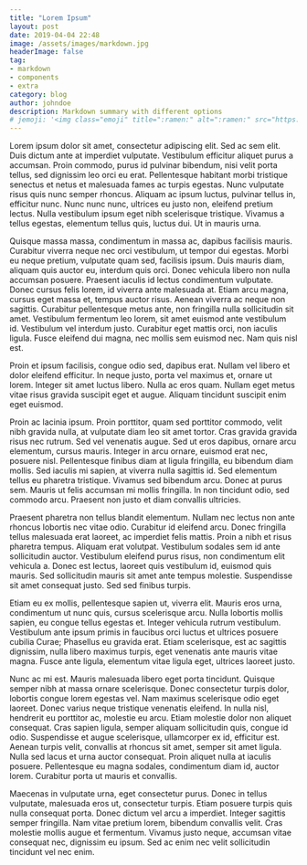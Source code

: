 ```yaml
---
title: "Lorem Ipsum"
layout: post
date: 2019-04-04 22:48
image: /assets/images/markdown.jpg
headerImage: false
tag:
- markdown
- components
- extra
category: blog
author: johndoe
description: Markdown summary with different options
# jemoji: '<img class="emoji" title=":ramen:" alt=":ramen:" src="https://assets.github.com/images/icons/emoji/unicode/1f35c.png" height="20" width="20" align="absmiddle">'
---
```


Lorem ipsum dolor sit amet, consectetur adipiscing elit. Sed ac sem elit. Duis dictum ante at imperdiet vulputate. Vestibulum efficitur aliquet purus a accumsan. Proin commodo, purus id pulvinar bibendum, nisi velit porta tellus, sed dignissim leo orci eu erat. Pellentesque habitant morbi tristique senectus et netus et malesuada fames ac turpis egestas. Nunc vulputate risus quis nunc semper rhoncus. Aliquam ac ipsum luctus, pulvinar tellus in, efficitur nunc. Nunc nunc nunc, ultrices eu justo non, eleifend pretium lectus. Nulla vestibulum ipsum eget nibh scelerisque tristique. Vivamus a tellus egestas, elementum tellus quis, luctus dui. Ut in mauris urna.

Quisque massa massa, condimentum in massa ac, dapibus facilisis mauris. Curabitur viverra neque nec orci vestibulum, ut tempor dui egestas. Morbi eu neque pretium, vulputate quam sed, facilisis ipsum. Duis mauris diam, aliquam quis auctor eu, interdum quis orci. Donec vehicula libero non nulla accumsan posuere. Praesent iaculis id lectus condimentum vulputate. Donec cursus felis lorem, id viverra ante malesuada at. Etiam arcu magna, cursus eget massa et, tempus auctor risus. Aenean viverra ac neque non sagittis. Curabitur pellentesque metus ante, non fringilla nulla sollicitudin sit amet. Vestibulum fermentum leo lorem, sit amet euismod ante vestibulum id. Vestibulum vel interdum justo. Curabitur eget mattis orci, non iaculis ligula. Fusce eleifend dui magna, nec mollis sem euismod nec. Nam quis nisl est.

Proin et ipsum facilisis, congue odio sed, dapibus erat. Nullam vel libero et dolor eleifend efficitur. In neque justo, porta vel maximus et, ornare ut lorem. Integer sit amet luctus libero. Nulla ac eros quam. Nullam eget metus vitae risus gravida suscipit eget et augue. Aliquam tincidunt suscipit enim eget euismod.

Proin ac lacinia ipsum. Proin porttitor, quam sed porttitor commodo, velit nibh gravida nulla, at vulputate diam leo sit amet tortor. Cras gravida gravida risus nec rutrum. Sed vel venenatis augue. Sed ut eros dapibus, ornare arcu elementum, cursus mauris. Integer in arcu ornare, euismod erat nec, posuere nisl. Pellentesque finibus diam at ligula fringilla, eu bibendum diam mollis. Sed iaculis mi sapien, at viverra nulla sagittis id. Sed elementum tellus eu pharetra tristique. Vivamus sed bibendum arcu. Donec at purus sem. Mauris ut felis accumsan mi mollis fringilla. In non tincidunt odio, sed commodo arcu. Praesent non justo et diam convallis ultricies.

Praesent pharetra non tellus blandit elementum. Nullam nec lectus non ante rhoncus lobortis nec vitae odio. Curabitur id eleifend arcu. Donec fringilla tellus malesuada erat laoreet, ac imperdiet felis mattis. Proin a nibh et risus pharetra tempus. Aliquam erat volutpat. Vestibulum sodales sem id ante sollicitudin auctor. Vestibulum eleifend purus risus, non condimentum elit vehicula a. Donec est lectus, laoreet quis vestibulum id, euismod quis mauris. Sed sollicitudin mauris sit amet ante tempus molestie. Suspendisse sit amet consequat justo. Sed sed finibus turpis.

Etiam eu ex mollis, pellentesque sapien ut, viverra elit. Mauris eros urna, condimentum ut nunc quis, cursus scelerisque arcu. Nulla lobortis mollis sapien, eu congue tellus egestas et. Integer vehicula rutrum vestibulum. Vestibulum ante ipsum primis in faucibus orci luctus et ultrices posuere cubilia Curae; Phasellus eu gravida erat. Etiam scelerisque, est ac sagittis dignissim, nulla libero maximus turpis, eget venenatis ante mauris vitae magna. Fusce ante ligula, elementum vitae ligula eget, ultrices laoreet justo.

Nunc ac mi est. Mauris malesuada libero eget porta tincidunt. Quisque semper nibh at massa ornare scelerisque. Donec consectetur turpis dolor, lobortis congue lorem egestas vel. Nam maximus scelerisque odio eget laoreet. Donec varius neque tristique venenatis eleifend. In nulla nisl, hendrerit eu porttitor ac, molestie eu arcu. Etiam molestie dolor non aliquet consequat. Cras sapien ligula, semper aliquam sollicitudin quis, congue id odio. Suspendisse et augue scelerisque, ullamcorper ex id, efficitur est. Aenean turpis velit, convallis at rhoncus sit amet, semper sit amet ligula. Nulla sed lacus et urna auctor consequat. Proin aliquet nulla at iaculis posuere. Pellentesque eu magna sodales, condimentum diam id, auctor lorem. Curabitur porta ut mauris et convallis.

Maecenas in vulputate urna, eget consectetur purus. Donec in tellus vulputate, malesuada eros ut, consectetur turpis. Etiam posuere turpis quis nulla consequat porta. Donec dictum vel arcu a imperdiet. Integer sagittis semper fringilla. Nam vitae pretium lorem, bibendum convallis velit. Cras molestie mollis augue et fermentum. Vivamus justo neque, accumsan vitae consequat nec, dignissim eu ipsum. Sed ac enim nec velit sollicitudin tincidunt vel nec enim.